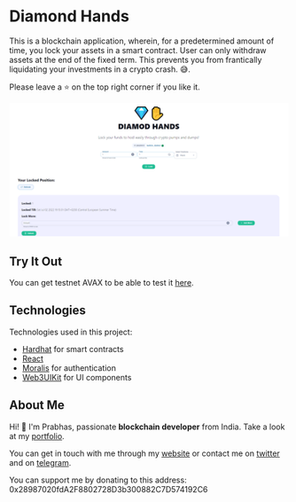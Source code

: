 # Diamond Hands

This is a blockchain application, wherein, for a predetermined amount of time, you lock your assets in a smart contract. User can only withdraw assets at the end of the fixed term. This prevents you from frantically liquidating your investments in a crypto crash. 😅.

Please leave a ⭐ on the top right corner if you like it.

![Game Preview](./game-preview.png)

## Try It Out

You can get testnet AVAX to be able to test it [here](https://faucet.avax.network/).

## Technologies

Technologies used in this project:

- [Hardhat](https://hardhat.org/) for smart contracts
- [React](https://reactjs.org/)
- [Moralis](https://moralis.io/) for authentication
- [Web3UIKit](https://github.com/web3ui/web3uikit) for UI components

## About Me

Hi! 👋 I'm Prabhas, passionate **blockchain developer** from India. Take a look at my [portfolio]().

You can get in touch with me through my [website]() or contact me on [twitter](https://twitter.com/Prabhas66922636) and on [telegram](https://t.me/kprabhasreddy).

You can support me by donating to this address: 0x28987020fdA2F8802728D3b300882C7D574192C6
